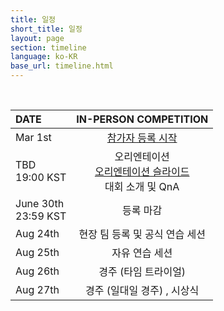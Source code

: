 ```yaml
---
title: 일정
short_title: 일정
layout: page
section: timeline
language: ko-KR
base_url: timeline.html
---
```


<br>

| DATE | IN-PERSON COMPETITION |
|:---|:---:|
| Mar 1st | [참가자 등록 시작](https://docs.google.com/forms/d/e/1FAIpQLSc8hK-SnthwWaVjcNTqFdi9nbaxAi6ImTIuK7bMWi-5cbc5zw/viewform) |
| TBD <br> 19:00 KST | 오리엔테이션 <br> [오리엔테이션 슬라이드]() <br> 대회 소개 및 QnA |
| June 30th <br> 23:59 KST | 등록 마감 |
| Aug 24th | 현장 팀 등록 및 공식 연습 세션 |
| Aug 25th | 자유 연습 세션 |
| Aug 26th | 경주 (타임 트라이얼) |
| Aug 27th | 경주 (일대일 경주) , 시상식 |

<br>

<!-- <div style="text-align: center;">
    <img src="../images/New_Timetable.png" lt="Competition Schedule" width="700">
</div> -->

<!-- | TBD <br> 19:00 KST | 오리엔테이션 (온라인 미팅) <br> [오리엔테이션 슬라이드](../images/ICCAS2024F1tenthProgramOrientation.pdf) <br> 대회 소개 및 QnA | -->

<!--  | DATE | IN-PERSON COMPETITION |
|:---|:---|
| May 25th | 참가자 등록 시작 |
| Sep 15th - 23:59 KST | 참가자 등록 마감 |
| Aug 21th - 7pm KST |온라인 미팅, 팀 소개, 경주 개요, 트랙 개요 |
| Oct 17th | F1/10 챌린지에 대한 소개, 자율주행 자동차 기술 강연 |
| Oct 18th | 경주 (타임 트라이얼) |
| Oct 19th | 경주 (일대일 경주) , 시상식 -->

<!-- | DATE | IN-PERSON COMPETITION |
|:---|:---:|
| June 6th | [참가자 등록 시작](https://docs.google.com/forms/d/e/1FAIpQLSc8hK-SnthwWaVjcNTqFdi9nbaxAi6ImTIuK7bMWi-5cbc5zw/viewform) |
| Sep 20th <br> 19:00 KST | 오리엔테이션 (온라인 미팅) <br> [오리엔테이션 슬라이드](../images/ICCAS2024F1tenthProgramOrientation.pdf) <br> 대회 소개 및 QnA |
| Oct 13th <br> 23:59 KST | 등록 마감 |
| Oct 29th | 대회 시작 및 팀 연습 |
| Oct 30th | 예선 세션 및 정면 승부 토너먼트 레이싱 |
| Oct 31st | 준결승 & 결승 레이싱 | -->

<!-- 2026 March 1 ~ 2026 June 30: On-line team registration and orientation
2026 August 24 (Monday): On-site team reception and regulated practice sessions
2026 August 25 (Tuesday): Open practice sessions
2026 August 26 (Wednesday): Qualification time trials
2026 August 27 (Thursday): Head-to-head tournament and award ceremony -->

<!-- | DATE | IN-PERSON COMPETITION |
|:---|:---|
| Apr 30th | 참가자 등록 시작 |
| ~~Nov 11th - 23:59 KST~~ <br> Nov 30th - 23:59 KST<br> (연장) | 참가자 등록 마감 **(11월 말일 까지 연장되었습니다.)** |
| Nov 17th - 7pm KST |온라인 미팅, 팀 소개, 경주 개요, 트랙 개요 <br> [**[Orientation Slides]**](../static_data/KSTME2022_Orientation.pdf) |
| Dec 12th | F1/10 챌린지에 대한 소개, 자율주행 자동차 기술 강연 |
| Dec 13th | 경주 (타임 트라이얼, 일대일 경주) , 시상식 및 인터뷰 | -->
